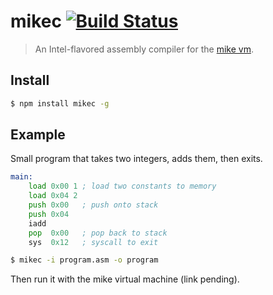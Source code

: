 # mikec [![Build Status](https://travis-ci.org/brendanashworth/mikec.svg)](https://travis-ci.org/brendanashworth/mikec)

> An Intel-flavored assembly compiler for the [mike vm](#).

## Install
```bash
$ npm install mikec -g
```

## Example
Small program that takes two integers, adds them, then exits.

```asm
main:
    load 0x00 1 ; load two constants to memory
    load 0x04 2
    push 0x00   ; push onto stack
    push 0x04
    iadd
    pop  0x00   ; pop back to stack
    sys  0x12   ; syscall to exit
```

```bash
$ mikec -i program.asm -o program
```

Then run it with the mike virtual machine (link pending).
